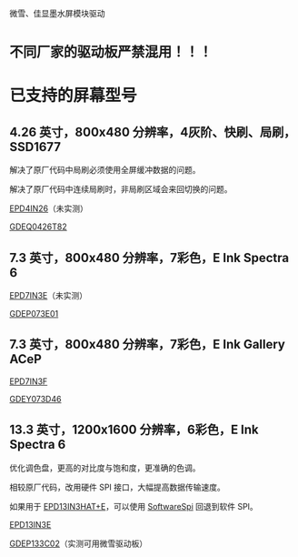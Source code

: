 微雪、佳显墨水屏模块驱动

# `不同厂家的驱动板严禁混用！！！`

# 已支持的屏幕型号

## 4.26 英寸，800x480 分辨率，4灰阶、快刷、局刷，SSD1677

解决了原厂代码中局刷必须使用全屏缓冲数据的问题。

解决了原厂代码中连续局刷时，非局刷区域会来回切换的问题。

[EPD4IN26](https://www.waveshare.net/shop/4.26inch-e-Paper.htm)（未实测）

[GDEQ0426T82](https://www.good-display.cn/product/452.html)

## 7.3 英寸，800x480 分辨率，7彩色，E Ink Spectra 6

[EPD7IN3E](https://www.waveshare.net/shop/7.3inch-e-Paper-E.htm)（未实测）

[GDEP073E01](https://www.good-display.cn/product/520.html)

## 7.3 英寸，800x480 分辨率，7彩色，E Ink Gallery ACeP

[EPD7IN3F](https://www.waveshare.net/shop/7.3inch-e-Paper-F.htm)

[GDEY073D46](https://www.good-display.cn/blank7.html?productId=438)

## 13.3 英寸，1200x1600 分辨率，6彩色，E Ink Spectra 6

优化调色盘，更高的对比度与饱和度，更准确的色调。

相较原厂代码，改用硬件 SPI 接口，大幅提高数据传输速度。

如果用于 [EPD13IN3HAT+E](https://www.waveshare.net/shop/13.3inch-e-Paper-HAT-Plus-E.htm)，可以使用 [SoftwareSpi](https://github.com/dotnet/iot/tree/main/src/devices/SoftwareSpi) 回退到软件 SPI。

[EPD13IN3E](https://www.waveshare.net/shop/13.3inch-e-Paper-E.htm)

[GDEP133C02](https://www.good-display.cn/product/503.html)（实测可用微雪驱动板）

